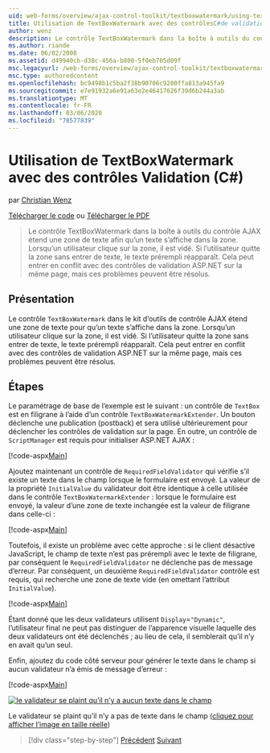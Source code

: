 ```yaml
---
uid: web-forms/overview/ajax-control-toolkit/textboxwatermark/using-textboxwatermark-with-validation-controls-cs
title: Utilisation de TextBoxWatermark avec des contrôlesC#de validation () | Microsoft Docs
author: wenz
description: Le contrôle TextBoxWatermark dans la boîte à outils du contrôle AJAX étend une zone de texte afin qu’un texte s’affiche dans la zone. Quand un utilisateur clique sur la zone, je vais...
ms.author: riande
ms.date: 06/02/2008
ms.assetid: d49940cb-d38c-456a-b800-5f0eb705d09f
msc.legacyurl: /web-forms/overview/ajax-control-toolkit/textboxwatermark/using-textboxwatermark-with-validation-controls-cs
msc.type: authoredcontent
ms.openlocfilehash: bc9498b1c5ba2f38b90706c9200ffa813a945fa9
ms.sourcegitcommit: e7e91932a6e91a63e2e46417626f39d6b244a3ab
ms.translationtype: MT
ms.contentlocale: fr-FR
ms.lasthandoff: 03/06/2020
ms.locfileid: "78577839"
---
```

# <a name="using-textboxwatermark-with-validation-controls-c"></a>Utilisation de TextBoxWatermark avec des contrôles Validation (C#)

par [Christian Wenz](https://github.com/wenz)

[Télécharger le code](https://download.microsoft.com/download/9/3/f/93f8daea-bebd-4821-833b-95205389c7d0/TextBoxWatermark2.cs.zip) ou [Télécharger le PDF](https://download.microsoft.com/download/b/6/a/b6ae89ee-df69-4c87-9bfb-ad1eb2b23373/textboxwatermark2CS.pdf)

> Le contrôle TextBoxWatermark dans la boîte à outils du contrôle AJAX étend une zone de texte afin qu’un texte s’affiche dans la zone. Lorsqu’un utilisateur clique sur la zone, il est vidé. Si l’utilisateur quitte la zone sans entrer de texte, le texte prérempli réapparaît. Cela peut entrer en conflit avec des contrôles de validation ASP.NET sur la même page, mais ces problèmes peuvent être résolus.

## <a name="overview"></a>Présentation

Le contrôle `TextBoxWatermark` dans le kit d’outils de contrôle AJAX étend une zone de texte pour qu’un texte s’affiche dans la zone. Lorsqu’un utilisateur clique sur la zone, il est vidé. Si l’utilisateur quitte la zone sans entrer de texte, le texte prérempli réapparaît. Cela peut entrer en conflit avec des contrôles de validation ASP.NET sur la même page, mais ces problèmes peuvent être résolus.

## <a name="steps"></a>Étapes

Le paramétrage de base de l’exemple est le suivant : un contrôle de `TextBox` est en filigrane à l’aide d’un contrôle `TextBoxWatermarkExtender`. Un bouton déclenche une publication (postback) et sera utilisé ultérieurement pour déclencher les contrôles de validation sur la page. En outre, un contrôle de `ScriptManager` est requis pour initialiser ASP.NET AJAX :

[!code-aspx[Main](using-textboxwatermark-with-validation-controls-cs/samples/sample1.aspx)]

Ajoutez maintenant un contrôle de `RequiredFieldValidator` qui vérifie s’il existe un texte dans le champ lorsque le formulaire est envoyé. La valeur de la propriété `InitialValue` du validateur doit être identique à celle utilisée dans le contrôle `TextBoxWatermarkExtender` : lorsque le formulaire est envoyé, la valeur d’une zone de texte inchangée est la valeur de filigrane dans celle-ci :

[!code-aspx[Main](using-textboxwatermark-with-validation-controls-cs/samples/sample2.aspx)]

Toutefois, il existe un problème avec cette approche : si le client désactive JavaScript, le champ de texte n’est pas prérempli avec le texte de filigrane, par conséquent le `RequiredFieldValidator` ne déclenche pas de message d’erreur. Par conséquent, un deuxième `RequiredFieldValidator` contrôle est requis, qui recherche une zone de texte vide (en omettant l’attribut `InitialValue`).

[!code-aspx[Main](using-textboxwatermark-with-validation-controls-cs/samples/sample3.aspx)]

Étant donné que les deux validateurs utilisent `Display`=`"Dynamic"`, l’utilisateur final ne peut pas distinguer de l’apparence visuelle laquelle des deux validateurs ont été déclenchés ; au lieu de cela, il semblerait qu’il n’y en avait qu’un seul.

Enfin, ajoutez du code côté serveur pour générer le texte dans le champ si aucun validateur n’a émis de message d’erreur :

[!code-aspx[Main](using-textboxwatermark-with-validation-controls-cs/samples/sample4.aspx)]

[![le validateur se plaint qu’il n’y a aucun texte dans le champ](using-textboxwatermark-with-validation-controls-cs/_static/image2.png)](using-textboxwatermark-with-validation-controls-cs/_static/image1.png)

Le validateur se plaint qu’il n’y a pas de texte dans le champ ([cliquez pour afficher l’image en taille réelle](using-textboxwatermark-with-validation-controls-cs/_static/image3.png))

> [!div class="step-by-step"]
> [Précédent](using-textboxwatermark-in-a-formview-cs.md)
> [Suivant](using-textboxwatermark-in-a-formview-vb.md)
